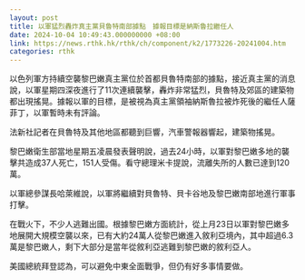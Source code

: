```yaml
---
layout: post
title: 以軍猛烈轟炸真主黨貝魯特南部據點　據報目標是納斯魯拉繼任人
date: 2024-10-04 10:49:43.000000000 +08:00
link: https://news.rthk.hk/rthk/ch/component/k2/1773226-20241004.htm
categories: rthk
---
```


以色列軍方持續空襲黎巴嫩真主黨位於首都貝魯特南部的據點，接近真主黨的消息說，以軍星期四深夜進行了11次連續襲擊，轟炸非常猛烈，貝魯特及郊區的建築物都出現搖晃。據報以軍的目標，是被視為真主黨領袖納斯魯拉被炸死後的繼任人薩菲丁，以軍暫時未有評論。

法新社記者在貝魯特及其他地區都聽到巨響，汽車警報器響起，建築物搖晃。

黎巴嫩衛生部當地星期五凌晨發表聲明說，過去24小時，以軍對黎巴嫩多地的襲擊共造成37人死亡，151人受傷。看守總理米卡提說，流離失所的人數已達到120萬。

以軍總參謀長哈萊維說，以軍將繼續對貝魯特、貝卡谷地及黎巴嫩南部地進行軍事打擊。

在戰火下，不少人逃難出國。根據黎巴嫩方面統計，從上月23日以軍對黎巴嫩多地展開大規模空襲以來，已有大約24萬人從黎巴嫩進入敘利亞境內，其中超過6.3萬是黎巴嫩人，剩下大部分是當年從敘利亞逃難到黎巴嫩的敘利亞人。

美國總統拜登認為，可以避免中東全面戰爭，但仍有好多事情要做。
